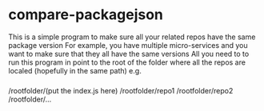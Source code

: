 # compare-packagejson
This is a simple program to make sure all your related repos have the same package version
For example, you have multiple micro-services and you want to make sure that they all have the same versions 
All you need to to run this program in point to the root of the folder where all the repos are localed (hopefully in the same path)
e.g. 
###
/rootfolder/(put the index.js here)
/rootfolder/repo1
/rootfolder/repo2
/rootfolder/...
###
